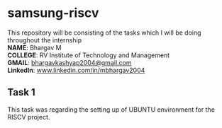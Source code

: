 # samsung-riscv
This repository will be consisting of the tasks which I will be doing throughout the internship <br>
**NAME**: Bhargav M <br>
**COLLEGE**: RV Institute of Technology and Management <br>
**GMAIL**: bhargavkashyap2004@gmail.com <br>
**LinkedIn**: www.linkedin.com/in/mbhargav2004 <br>


## Task 1

This task was regarding the setting up of UBUNTU environment for the RISCV project. 
